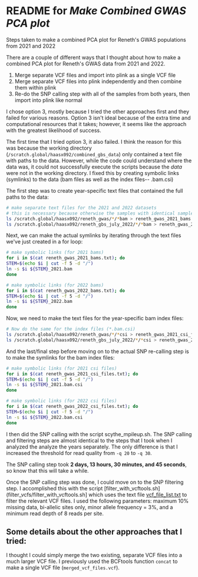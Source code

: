 # README for _Make Combined GWAS PCA plot_
Steps taken to make a combined PCA plot for Reneth's GWAS populations from 2021 and 2022


There are a couple of different ways that I thought about how to make a combined PCA plot for Reneth's GWAS data from 2021 and 2022.
1. Merge separate VCF files and import into plink as a single VCF file
2. Merge separate VCF files into plink independently and then combine them within plink
3. Re-do the SNP calling step with all of the samples from both years, then import into plink like normal

I chose option 3, mostly because I tried the other approaches first and they failed for various reasons. Option 3 isn't ideal because of the extra time and computational resources that it takes; however, it seems like the approach with the greatest likelihood of success.

The first time that I tried option 3, it also failed. I think the reason for this was because the working directory (`/scratch.global/haasx092/combined_gbs_data`) only contained a text file with paths to the data. However, while the code could understand where the data was, it could not successfully execute the scripts because the _data_ were not in the working directory. I fixed this by creating symbolic links (symlinks) to the data (bam files as well as the index files-- .bam.csi)

The first step was to create year-specific text files that contained the full paths to the data:
```bash
# make separate text files for the 2021 and 2022 datasets
# this is necessary because otherwise the samples with identical sample names from both years will create a conflict at the symlink stage (I previously used a single combined text file with paths to data from both years)
ls /scratch.global/haasx092/reneth_gwas/*/*bam > reneth_gwas_2021_bams.txt
ls /scratch.global/haasx092/reneth_gbs_july_2022/*/*bam > reneth_gwas_2022_bams.txt
```

Next, we can make the actual symlinks by iterating through the text files we've just created in a for loop:
```bash
# make symbolic links (for 2021 bams)
for i in $(cat reneth_gwas_2021_bams.txt); do
STEM=$(echo $i | cut -f 5 -d "/")
ln -s $i ${STEM}_2021.bam
done

# make symbolic links (for 2022 bams)
for i in $(cat reneth_gwas_2022_bams.txt); do
STEM=$(echo $i | cut -f 5 -d "/")
ln -s $i ${STEM}_2022.bam
done
```

Now, we need to make the text files for the year-specific bam index files:
```bash
# Now do the same for the index files (*.bam.csi)
ls /scratch.global/haasx092/reneth_gwas/*/*csi > reneth_gwas_2021_csi_files.txt
ls /scratch.global/haasx092/reneth_gbs_july_2022/*/*csi > reneth_gwas_2022_csi_files.txt
```

And the last/final step before moving on to the actual SNP re-calling step is to make the symlinks for the bam index files:
```bash
# make symbolic links (for 2021 csi files)
for i in $(cat reneth_gwas_2021_csi_files.txt); do
STEM=$(echo $i | cut -f 5 -d "/")
ln -s $i ${STEM}_2021.bam.csi
done

# make symbolic links (for 2022 csi files)
for i in $(cat reneth_gwas_2022_csi_files.txt); do
STEM=$(echo $i | cut -f 5 -d "/")
ln -s $i ${STEM}_2022.bam.csi
done
```

I then did the SNP calling with the script scythe_mpileup.sh. The SNP calling and filtering steps are almost identical to the steps that I took when I analyzed the analyze the years separately. The only difference is that I increased the threshold for read quality from `-q 20` to `-q 30`.

The SNP calling step took **2 days, 13 hours, 30 minutes, and 45 seconds**, so know that this will take a while.

Once the SNP calling step was done, I could move on to the SNP filtering step. I accomplished this with the script [filter_with_vcftools.sh](filter_vcfs/filter_with_vcftools.sh] which uses the text file [vcf_file_list.txt](helper_files/vcf_file_list.txt) to filter the relevant VCF files. I used the following parameters: maximum 10% missing data, bi-allelic sites only, minor allele frequency = 3%, and a minimum read depth of 8 reads per site.
## Some details about the other approaches that I tried:

I thought I could simply merge the two existing, separate VCF files into a much larger VCF file. I previously used the BCFtools function `concat` to make a single VCF file (`merged_vcf_files.vcf`).
